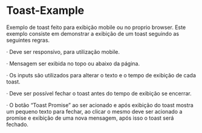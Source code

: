 # Toast-Example
Exemplo de toast feito para exibição mobile ou no proprio browser. 
Este exemplo consiste em demonstrar a exibição de um toast seguindo as seguintes regras.

·  Deve ser responsivo, para utilização mobile.

·  Mensagem ser exibida no topo ou abaixo da página.

·  Os inputs são utilizados para alterar o texto e o tempo de exibição de cada toast.

·  Deve ser possível fechar o toast antes do tempo de exibição se encerrar.

·  O botão “Toast Promise” ao ser acionado e após exibição do toast mostra um pequeno texto para fechar,
   ao clicar o mesmo deve ser acionado a promise e exibição de uma nova mensagem, após isso o toast será fechado. 
